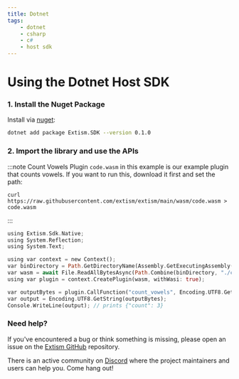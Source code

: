 ```yaml
---
title: Dotnet
tags:
    - dotnet
    - csharp
    - c#
    - host sdk
---
```


# Using the Dotnet Host SDK

### 1. Install the Nuget Package

Install via [nuget](https://nuget.org):

```sh
dotnet add package Extism.SDK --version 0.1.0
```

### 2. Import the library and use the APIs

:::note Count Vowels Plugin
`code.wasm` in this example is our example plugin that counts vowels. If you want to run this, download it first and set the path:

```
curl https://raw.githubusercontent.com/extism/extism/main/wasm/code.wasm > code.wasm
```
:::

```rust title=Program.cs
using Extism.Sdk.Native;
using System.Reflection;
using System.Text;

using var context = new Context();
var binDirectory = Path.GetDirectoryName(Assembly.GetExecutingAssembly().Location)!;
var wasm = await File.ReadAllBytesAsync(Path.Combine(binDirectory, "./code.wasm"));
using var plugin = context.CreatePlugin(wasm, withWasi: true);

var outputBytes = plugin.CallFunction("count_vowels", Encoding.UTF8.GetBytes("Hello World!"));
var output = Encoding.UTF8.GetString(outputBytes);
Console.WriteLine(output); // prints {"count": 3}
```

### Need help?

If you've encountered a bug or think something is missing, please open an issue on the [Extism GitHub](https://github.com/extism/extism) repository.

There is an active community on [Discord](https://discord.gg/cx3usBCWnc) where the project maintainers and users can help you. Come hang out!

